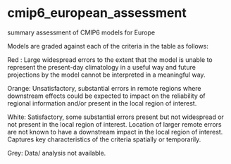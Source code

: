 # cmip6_european_assessment
summary assessment of CMIP6 models for Europe

Models are graded against each of the criteria in the table as follows: 

Red : Large widespread errors to the extent that the model is unable to represent the present-day climatology in a useful way and future projections by the model cannot be interpreted in a meaningful way. 
 
Orange: Unsatisfactory, substantial errors in remote regions where downstream effects could be expected to impact on the reliability of regional information and/or present in the local region of interest. 

White: Satisfactory, some substantial errors present but not widespread or not present in the local region of interest. Location of larger remote errors are not known to have a downstream impact in the local region of interest. Captures key characteristics of the criteria spatially or temporarily.

Grey: Data/ analysis not available. 
